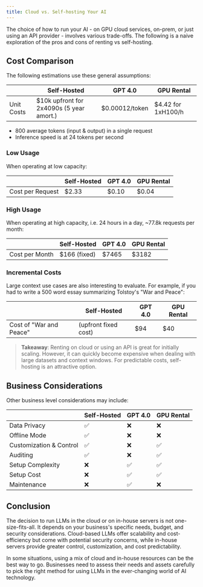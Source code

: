 ```yaml
---
title: Cloud vs. Self-hosting Your AI
---
```


<head>
    <title>Cloud vs. Self-hosting Your AI</title>
    <meta name="description" content="Explore the pros and cons of renting AI services from the cloud versus self-hosting, including cost comparisons, business considerations, and conclusions about the best approach for different scenarios.">
    <meta name="keywords" content="Cloud AI, Self-hosted AI, AI cost comparison, AI business considerations, AI deployment, cloud vs self-hosting AI">
    <meta property="og:title" content="Cloud vs. Self-hosting Your AI">
    <meta property="og:description" content="Explore the pros and cons of renting AI services from the cloud versus self-hosting, including cost comparisons, business considerations, and conclusions about the best approach for different scenarios.">
    <meta property="og:url" content="https://yourwebsite.com/articles/cloud-vs-self-hosting-your-ai">
    <meta name="twitter:card" content="summary">
    <meta name="twitter:title" content="Cloud vs. Self-hosting Your AI">
    <meta name="twitter:description" content="Explore the pros and cons of renting AI services from the cloud versus self-hosting, including cost comparisons, business considerations, and conclusions about the best approach for different scenarios.">
</head>

The choice of how to run your AI - on GPU cloud services, on-prem, or just using an API provider - involves various trade-offs. The following is a naive exploration of the pros and cons of renting vs self-hosting.

## Cost Comparison

The following estimations use these general assumptions:

|            | Self-Hosted                              | GPT 4.0        | GPU Rental         |
| ---------- | ---------------------------------------- | -------------- | ------------------ |
| Unit Costs | $10k upfront for 2x4090s (5 year amort.) | $0.00012/token | $4.42 for 1xH100/h |

- 800 average tokens (input & output) in a single request
- Inference speed is at 24 tokens per second

### Low Usage

When operating at low capacity:

|                  | Self-Hosted | GPT 4.0 | GPU Rental |
| ---------------- | ----------- | ------- | ---------- |
| Cost per Request | $2.33       | $0.10   | $0.04      |

### High Usage

When operating at high capacity, i.e. 24 hours in a day, ~77.8k requests per month:

|                | Self-Hosted  | GPT 4.0 | GPU Rental |
| -------------- | ------------ | ------- | ---------- |
| Cost per Month | $166 (fixed) | $7465   | $3182      |

### Incremental Costs

Large context use cases are also interesting to evaluate. For example, if you had to write a 500 word essay summarizing Tolstoy's "War and Peace":

|                         | Self-Hosted          | GPT 4.0 | GPU Rental |
| ----------------------- | -------------------- | ------- | ---------- |
| Cost of "War and Peace" | (upfront fixed cost) | $94     | $40        |

> **Takeaway**: Renting on cloud or using an API is great for initially scaling. However, it can quickly become expensive when dealing with large datasets and context windows. For predictable costs, self-hosting is an attractive option.

## Business Considerations

Other business level considerations may include:

|                         | Self-Hosted | GPT 4.0 | GPU Rental |
| ----------------------- | ----------- | ------- | ---------- |
| Data Privacy            | ✅          | ❌      | ❌         |
| Offline Mode            | ✅          | ❌      | ❌         |
| Customization & Control | ✅          | ❌      | ✅         |
| Auditing                | ✅          | ❌      | ✅         |
| Setup Complexity        | ❌          | ✅      | ✅         |
| Setup Cost              | ❌          | ✅      | ✅         |
| Maintenance             | ❌          | ✅      | ❌         |

## Conclusion

The decision to run LLMs in the cloud or on in-house servers is not one-size-fits-all. It depends on your business's specific needs, budget, and security considerations. Cloud-based LLMs offer scalability and cost-efficiency but come with potential security concerns, while in-house servers provide greater control, customization, and cost predictability.

In some situations, using a mix of cloud and in-house resources can be the best way to go. Businesses need to assess their needs and assets carefully to pick the right method for using LLMs in the ever-changing world of AI technology.
